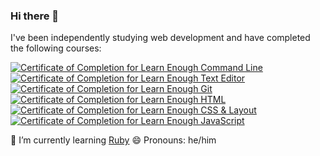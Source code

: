 ### Hi there 👋

I've been independently studying web development and have completed the following courses:

<a href="https://www.learnenough.com/certificates/AaronDCruz"><img src="https://www.learnenough.com/certificates/AaronDCruz/command-line-tutorial.svg" alt="Certificate of Completion for Learn Enough Command Line"></a><a href="https://www.learnenough.com/certificates/AaronDCruz"><img src="https://www.learnenough.com/certificates/AaronDCruz/text-editor-tutorial.svg" alt="Certificate of Completion for Learn Enough Text Editor"></a><a href="https://www.learnenough.com/certificates/AaronDCruz"><img src="https://www.learnenough.com/certificates/AaronDCruz/git-tutorial.svg" alt="Certificate of Completion for Learn Enough Git"></a><a href="https://www.learnenough.com/certificates/AaronDCruz"><img src="https://www.learnenough.com/certificates/AaronDCruz/html-tutorial.svg" alt="Certificate of Completion for Learn Enough HTML"></a><a href="https://www.learnenough.com/certificates/AaronDCruz"><img src="https://www.learnenough.com/certificates/AaronDCruz/css-and-layout-tutorial.svg" alt="Certificate of Completion for Learn Enough CSS &amp; Layout"></a><a href="https://www.learnenough.com/certificates/AaronDCruz"><img src="https://www.learnenough.com/certificates/AaronDCruz/javascript-tutorial.svg" alt="Certificate of Completion for Learn Enough JavaScript"></a>

🌱  I’m currently learning [Ruby](https://www.learnenough.com/ruby)
😄  Pronouns: he/him

<!--
**poppacalypse/poppacalypse** is a ✨ _special_ ✨ repository because its `README.md` (this file) appears on your GitHub profile.

Here are some ideas to get you started:

- 🔭 I’m currently working on ...
- 🌱 I’m currently learning ...
- 👯 I’m looking to collaborate on ...
- 🤔 I’m looking for help with ...
- 💬 Ask me about ...
- 📫 How to reach me: ...
- 😄 Pronouns: ...
- ⚡ Fun fact: ...
-->
